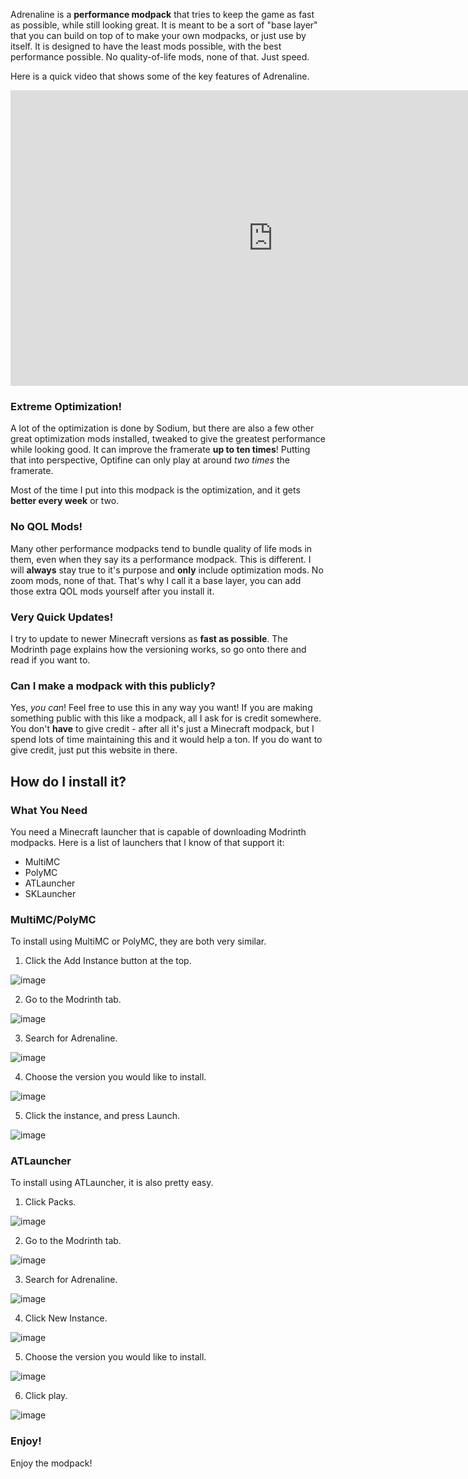 Adrenaline is a **performance modpack** that tries to keep the game as fast as possible, while still looking great. It is meant to be a sort of "base layer" that you can build on top of to make your own modpacks, or just use by itself. It is designed to have the least mods possible, with the best performance possible. No quality-of-life mods, none of that. Just speed.

Here is a quick video that shows some of the key features of Adrenaline.

<iframe width="840" height="473" src="https://www.youtube.com/embed/xiZOyZ-sblw?modestbranding=1" title="YouTube video player" frameborder="0" allow="accelerometer; autoplay; clipboard-write; encrypted-media; gyroscope; picture-in-picture" allowfullscreen></iframe>

### Extreme Optimization!
A lot of the optimization is done by Sodium, but there are also a few other great optimization mods installed, tweaked to give the greatest performance while looking good. It can improve the framerate **up to ten times**! Putting that into perspective, Optifine can only play at around *two times* the framerate.

Most of the time I put into this modpack is the optimization, and it gets **better every week** or two.

### No QOL Mods!
Many other performance modpacks tend to bundle quality of life mods in them, even when they say its a performance modpack. This is different. I will **always** stay true to it's purpose and **only** include optimization mods. No zoom mods, none of that. That's why I call it a base layer, you can add those extra QOL mods yourself after you install it.

### Very Quick Updates!
I try to update to newer Minecraft versions as **fast as possible**. The Modrinth page explains how the versioning works, so go onto there and read if you want to.

### Can I make a modpack with this publicly?
Yes, *you can*! Feel free to use this in any way you want! If you are making something public with this like a modpack, all I ask for is credit somewhere. You don't **have** to give credit - after all it's just a Minecraft modpack, but I spend lots of time maintaining this and it would help a ton. If you do want to give credit, just put this website in there.

## How do I install it?
### What You Need
You need a Minecraft launcher that is capable of downloading Modrinth modpacks. Here is a list of launchers that I know of that support it:
* MultiMC
* PolyMC
* ATLauncher
* SKLauncher

### MultiMC/PolyMC
To install using MultiMC or PolyMC, they are both very similar.
1. Click the Add Instance button at the top.

![image](https://user-images.githubusercontent.com/42325132/181596289-917a27b4-905a-46ba-9224-e36f8be4fb4e.png)

2. Go to the Modrinth tab.

![image](https://user-images.githubusercontent.com/42325132/181596499-9195a530-47d4-4134-9089-5dd06951b3e3.png)

3. Search for Adrenaline.

![image](https://user-images.githubusercontent.com/42325132/181596589-5292ac68-cf26-42b3-9e2d-88ffac0759b5.png)

4. Choose the version you would like to install.

![image](https://user-images.githubusercontent.com/42325132/181596667-f5ff4f73-915d-4969-8322-bffd329b8b19.png)

5. Click the instance, and press Launch.

![image](https://user-images.githubusercontent.com/42325132/181596786-0d46ef02-58c2-479d-8c7b-6239ae9f6ac5.png)

### ATLauncher
To install using ATLauncher, it is also pretty easy.
1. Click Packs.

![image](https://user-images.githubusercontent.com/42325132/181597170-5a6adf3d-b07b-4b3e-8e19-94ef65ae945c.png)

2. Go to the Modrinth tab.

![image](https://user-images.githubusercontent.com/42325132/181597252-07730191-a890-42a3-ae46-3d39f9790456.png)

3. Search for Adrenaline.

![image](https://user-images.githubusercontent.com/42325132/181597353-54981e13-3d85-4e85-8ed7-4dee0ae79c96.png)

4. Click New Instance.

![image](https://user-images.githubusercontent.com/42325132/181597465-a8c82ab2-a169-471c-81ed-a42cd1652f29.png)

5. Choose the version you would like to install.

![image](https://user-images.githubusercontent.com/42325132/181597641-c0617bf5-fe34-4152-b3bd-f806f03a9e91.png)

6. Click play.

![image](https://user-images.githubusercontent.com/42325132/181597984-ec4c9d75-bb30-49db-8f42-3cea1235f457.png)

### Enjoy!
Enjoy the modpack!

